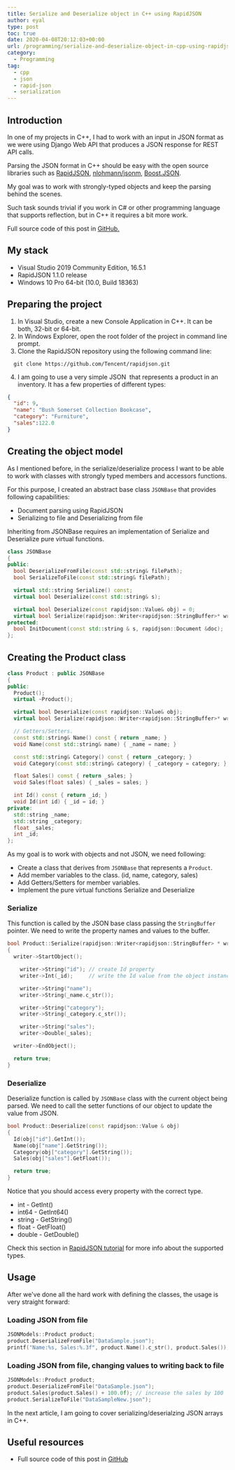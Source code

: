 ```yaml
---
title: Serialize and Deserialize object in C++ using RapidJSON
author: eyal
type: post
toc: true
date: 2020-04-08T20:12:03+00:00
url: /programming/serialize-and-deserialize-object-in-cpp-using-rapidjson/
category:
  - Programming
tag:
  - cpp
  - json
  - rapid-json
  - serialization
---
```


## Introduction

In one of my projects in C++, I had to work with an input in JSON format as we were using Django Web API that produces a JSON response for REST API calls.

Parsing the JSON format in C++ should be easy with the open source libraries such as [RapidJSON][1], [nlohmann/jsonm](https://github.com/nlohmann/json), [Boost.JSON](https://github.com/CPPAlliance/json).

My goal was to work with strongly-typed objects and keep the parsing behind the scenes.

Such task sounds trivial if you work in C# or other programming language that supports reflection, but in C++ it requires a bit more work.

Full source code of this post in [GitHub.][2]

## My stack

* Visual Studio 2019 Community Edition, 16.5.1
* RapidJSON 1.1.0 release
* Windows 10 Pro 64-bit (10.0, Build 18363)

## Preparing the project

1. In Visual Studio, create a new Console Application in C++. It can be both, 32-bit or 64-bit.
2. In Windows Explorer, open the root folder of the project in command line prompt.
3. Clone the RapidJSON repository using the following command line: 
  ```
    git clone https://github.com/Tencent/rapidjson.git
  ```   
4. I am going to use a very simple JSON  that represents a product in an inventory. It has a few properties of different types:

```JSON
{
  "id": 9,
  "name": "Bush Somerset Collection Bookcase",
  "category": "Furniture",
  "sales":122.0
}
```

## Creating the object model

As I mentioned before, in the serialize/deserialize process I want to be able to work with classes with strongly typed members and accessors functions.

For this purpose, I created an abstract base class ```JSONBase``` that provides following capabilities:
* Document parsing using RapidJSON
* Serializing to file and Deserializing from file

Inheriting from JSONBase requires an implementation of Serialize and Deserialize pure virtual functions.

```C++
class JSONBase
{
public:	
  bool DeserializeFromFile(const std::string& filePath);
  bool SerializeToFile(const std::string& filePath);	

  virtual std::string Serialize() const;
  virtual bool Deserialize(const std::string& s);

  virtual bool Deserialize(const rapidjson::Value& obj) = 0;
  virtual bool Serialize(rapidjson::Writer<rapidjson::StringBuffer>* writer) const = 0;
protected:
  bool InitDocument(const std::string & s, rapidjson::Document &doc);
};
```

## Creating the Product class

```C++
class Product : public JSONBase
{
public:
  Product();		
  virtual ~Product();			

  virtual bool Deserialize(const rapidjson::Value& obj);
  virtual bool Serialize(rapidjson::Writer<rapidjson::StringBuffer>* writer) const;

  // Getters/Setters.
  const std::string& Name() const { return _name; }
  void Name(const std::string& name) { _name = name; }

  const std::string& Category() const { return _category; }
  void Category(const std::string& category) { _category = category; }

  float Sales() const { return _sales; }
  void Sales(float sales) { _sales = sales; }

  int Id() const { return _id; }
  void Id(int id) { _id = id; }		
private:
  std::string _name;
  std::string _category;
  float _sales;
  int _id;
};
```

As my goal is to work with objects and not JSON, we need following:

* Create a class that derives from ```JSONBase``` that represents a ```Product```.
* Add member variables to the class. (id, name, category, sales)
* Add Getters/Setters for member variables.
* Implement the pure virtual functions Serialize and Deserialize

### Serialize

This function is called by the JSON base class passing the ```StringBuffer``` pointer. We need to write the property names and values to the buffer.

```C++
bool Product::Serialize(rapidjson::Writer<rapidjson::StringBuffer> * writer) const
{
  writer->StartObject();

    writer->String("id"); // create Id property
    writer->Int(_id);     // write the Id value from the object instance

    writer->String("name");
    writer->String(_name.c_str());

    writer->String("category");
    writer->String(_category.c_str());

    writer->String("sales");
    writer->Double(_sales);

  writer->EndObject();

  return true;
}
```

### Deserialize

Deserialize function is called by ```JSONBase``` class with the current object being parsed. We need to call the setter functions of our object to update the value from JSON.

```C++
bool Product::Deserialize(const rapidjson::Value & obj)
{
  Id(obj["id"].GetInt());
  Name(obj["name"].GetString());
  Category(obj["category"].GetString());
  Sales(obj["sales"].GetFloat());

  return true;
}
```

Notice that you should access every property with the correct type.

* int - GetInt()
* int64 - GetInt64()
* string - GetString()
* float - GetFloat()
* double - GetDouble()

Check this section in [RapidJSON tutorial](https://rapidjson.org/md_doc_tutorial.html#QueryNumber) for more info about the supported types.

## Usage

After we've done all the hard work with defining the classes, the usage is very straight forward:

### Loading JSON from file

```C++
JSONModels::Product product;
product.DeserializeFromFile("DataSample.json");
printf("Name:%s, Sales:%.3f", product.Name().c_str(), product.Sales());
```

### Loading JSON from file, changing values to writing back to file

```C++
JSONModels::Product product;
product.DeserializeFromFile("DataSample.json");            
product.Sales(product.Sales() + 100.0f); // increase the sales by 100
product.SerializeToFile("DataSampleNew.json");
```

In the next article, I am going to cover serializing/deserialzing JSON arrays in C++.

## Useful resources

* Full source code of this post in [GitHub][2]

[1]: https://rapidjson.org
[2]: https://github.com/eyalmolad/gotask/tree/master/C%2B%2B/RapidJSONSample